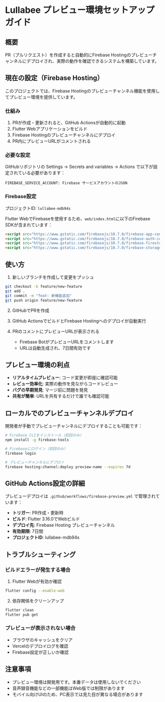 # Lullabee プレビュー環境セットアップガイド

## 概要

PR（プルリクエスト）を作成すると自動的にFirebase Hostingのプレビューチャンネルにデプロイされ、実際の動作を確認できるシステムを構築しています。

## 現在の設定（Firebase Hosting）

このプロジェクトでは、Firebase Hostingのプレビューチャンネル機能を使用してプレビュー環境を提供しています。

### 仕組み

1. PRが作成・更新されると、GitHub Actionsが自動的に起動
2. Flutter Webアプリケーションをビルド
3. Firebase Hostingのプレビューチャンネルにデプロイ
4. PR内にプレビューURLがコメントされる

### 必要な設定

GitHubリポジトリの Settings → Secrets and variables → Actions で以下が設定されている必要があります：

```
FIREBASE_SERVICE_ACCOUNT: Firebase サービスアカウントのJSON
```

### Firebase設定

プロジェクトID: `lullabee-mdb94s`

Flutter WebでFirebaseを使用するため、`web/index.html`に以下のFirebase SDKが含まれています：

```html
<script src="https://www.gstatic.com/firebasejs/10.7.0/firebase-app-compat.js"></script>
<script src="https://www.gstatic.com/firebasejs/10.7.0/firebase-auth-compat.js"></script>
<script src="https://www.gstatic.com/firebasejs/10.7.0/firebase-firestore-compat.js"></script>
<script src="https://www.gstatic.com/firebasejs/10.7.0/firebase-storage-compat.js"></script>
```

## 使い方

1. 新しいブランチを作成して変更をプッシュ
```bash
git checkout -b feature/new-feature
git add .
git commit -m "feat: 新機能追加"
git push origin feature/new-feature
```

2. GitHubでPRを作成

3. GitHub ActionsでビルドとFirebase Hostingへのデプロイが自動実行

4. PRのコメントにプレビューURLが表示される
   - Firebase BotがプレビューURLをコメントします
   - URLは自動生成され、7日間有効です

## プレビュー環境の利点

- **リアルタイムプレビュー**: コード変更が即座に確認可能
- **レビュー効率化**: 実際の動作を見ながらコードレビュー
- **バグの早期発見**: マージ前に問題を発見
- **共有が簡単**: URLを共有するだけで誰でも確認可能

## ローカルでのプレビューチャンネルデプロイ

開発者が手動でプレビューチャンネルにデプロイすることも可能です：

```bash
# Firebase CLIをインストール（初回のみ）
npm install -g firebase-tools

# Firebaseにログイン（初回のみ）
firebase login

# プレビューチャンネルにデプロイ
firebase hosting:channel:deploy preview-name --expires 7d
```

## GitHub Actions設定の詳細

プレビューデプロイは `.github/workflows/firebase-preview.yml` で管理されています：

- **トリガー**: PR作成・更新時
- **ビルド**: Flutter 3.16.0でWebビルド
- **デプロイ先**: Firebase Hosting プレビューチャンネル
- **有効期限**: 7日間
- **プロジェクトID**: lullabee-mdb94s

## トラブルシューティング

### ビルドエラーが発生する場合

1. Flutter Webが有効か確認
```bash
flutter config --enable-web
```

2. 依存関係をクリーンアップ
```bash
flutter clean
flutter pub get
```

### プレビューが表示されない場合

- ブラウザのキャッシュをクリア
- Vercelのデプロイログを確認
- Firebase設定が正しいか確認

## 注意事項

- プレビュー環境は開発用です。本番データは使用しないでください
- 音声録音機能などの一部機能はWeb版では制限があります
- モバイル向けUIのため、PC表示では見た目が異なる場合があります